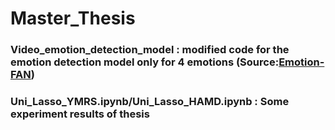 # Master_Thesis
### Video_emotion_detection_model : modified code for the emotion detection model only for 4 emotions (Source:[Emotion-FAN](https://github.com/Open-Debin/Emotion-FAN))
### Uni_Lasso_YMRS.ipynb/Uni_Lasso_HAMD.ipynb : Some experiment results of thesis
